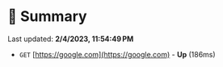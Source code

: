 # 📖 Summary
Last updated: **2/4/2023, 11:54:49 PM**

- `GET` [https://google.com](https://google.com) - **Up** (186ms)
